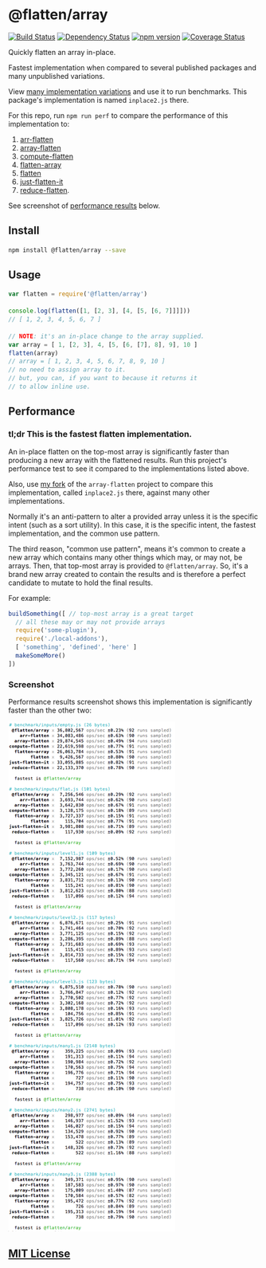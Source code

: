 # @flatten/array
[![Build Status](https://travis-ci.org/elidoran/flatten-array.svg?branch=master)](https://travis-ci.org/elidoran/flatten-array)
[![Dependency Status](https://gemnasium.com/elidoran/flatten-array.png)](https://gemnasium.com/elidoran/flatten-array)
[![npm version](https://badge.fury.io/js/%40flatten%2Farray.svg)](http://badge.fury.io/js/%40flatten%2Farray)
[![Coverage Status](https://coveralls.io/repos/github/elidoran/flatten-array/badge.svg?branch=master)](https://coveralls.io/github/elidoran/flatten-array?branch=master)

Quickly flatten an array in-place.

Fastest implementation when compared to several published packages and many unpublished variations.

View [many implementation variations](https://github.com/elidoran/array-flatten/tree/add-more/benchmark/code/flatten) and use it to run benchmarks. This package's implementation is named `inplace2.js` there.

For this repo, run `npm run perf` to compare the performance of this implementation to:

1. [arr-flatten](https://www.npmjs.com/package/arr-flatten)
2. [array-flatten](https://www.npmjs.com/package/array-flatten)
3. [compute-flatten](https://www.npmjs.com/package/compute-flatten)
4. [flatten-array](https://www.npmjs.com/package/flatten-array)
5. [flatten](https://www.npmjs.com/package/flatten)
6. [just-flatten-it](https://www.npmjs.com/package/just-flatten-it)
7. [reduce-flatten](https://www.npmjs.com/package/reduce-flatten).

See screenshot of [performance results](#screenshot) below.


## Install

```sh
npm install @flatten/array --save
```


## Usage

```javascript
var flatten = require('@flatten/array')

console.log(flatten([1, [2, 3], [4, [5, [6, 7]]]]))
// [ 1, 2, 3, 4, 5, 6, 7 ]

// NOTE: it's an in-place change to the array supplied.
var array = [ 1, [2, 3], 4, [5, [6, [7], 8], 9], 10 ]
flatten(array)
// array = [ 1, 2, 3, 4, 5, 6, 7, 8, 9, 10 ]
// no need to assign array to it.
// but, you can, if you want to because it returns it
// to allow inline use.
```


## Performance

### **tl;dr** This is the fastest flatten implementation.

An in-place flatten on the top-most array is significantly faster than producing a new array with the flattened results. Run this project's performance test to see it compared to the implementations listed above.

Also, use [my fork](https://github.com/elidoran/array-flatten/tree/add-more/benchmark/code/flatten) of the `array-flatten` project to compare this implementation, called `inplace2.js` there, against many other implementations.

Normally it's an anti-pattern to alter a provided array unless it is the specific intent (such as a sort utility). In this case, it is the specific intent, the fastest implementation, and the common use pattern.

The third reason, "common use pattern", means it's common to create a new array which contains many other things which may, or may not, be arrays. Then, that top-most array is provided to `@flatten/array`. So, it's a brand new array created to contain the results and is therefore a perfect candidate to mutate to hold the final results.

For example:

```javascript
buildSomething([ // top-most array is a great target
  // all these may or may not provide arrays
  require('some-plugin'),
  require('./local-addons'),
  [ 'something', 'defined', 'here' ]
  makeSomeMore()
])
```


### Screenshot

Performance results screenshot shows this implementation is significantly faster than the other two:

![Show performance comparison with various inputs for this implementation, array-flatten, and flatten-array.](docs/performance.png)


## [MIT License](LICENSE)
